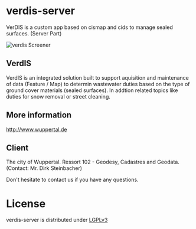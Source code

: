 verdis-server
=============

VerDIS is a custom app based on cismap and cids to manage sealed surfaces. (Server Part)


![verdis Screener](http://www.cismet.de/images/projects/screener/verdis.png)

VerdIS
-----
VerdIS is an integrated solution built to support aquisition and maintenance of data (Feature / Map) to determin wastewater duties based on the type of ground cover materials (sealed surfaces). In addtion related topics like duties for snow removal or street cleaning.

More information
-----
http://www.wuppertal.de

Client
-----
The city of Wuppertal. Ressort 102 - Geodesy, Cadastres and Geodata. (Contact: Mr. Dirk Steinbacher)


Don't hesitate to contact us if you have any questions.

License
=======

verdis-server is distributed under [LGPLv3](https://github.com/cismet/verdis-server/blob/dev/LICENSE)
